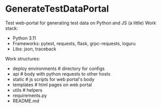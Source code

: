 # GenerateTestDataPortal
Test web-portal for generating test data on Python and JS (a little)
Work stack:
- Python 3.11
- Frameworks: pytest, requests, flask, grpc-requests, loguru
- Libs: json, traceback

Work structures:
- deploy environments # directory for configs
- api # body with python requests to other hosts
- static # js scripts for web portal's body
- templates # html pages on web portal
- utils # helpers
- requirements.py
- README.md
